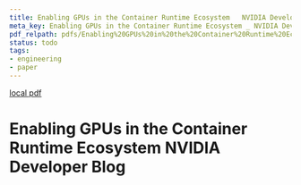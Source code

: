 ```yaml
---
title: Enabling GPUs in the Container Runtime Ecosystem   NVIDIA Developer Blog
meta_key: Enabling GPUs in the Container Runtime Ecosystem _ NVIDIA Developer Blog
pdf_relpath: pdfs/Enabling%20GPUs%20in%20the%20Container%20Runtime%20Ecosystem%20_%20NVIDIA%20Developer%20Blog.pdf
status: todo
tags:
- engineering
- paper
---
```


[local pdf](../../../pdfs/Enabling%20GPUs%20in%20the%20Container%20Runtime%20Ecosystem%20_%20NVIDIA%20Developer%20Blog.pdf)

# Enabling GPUs in the Container Runtime Ecosystem NVIDIA Developer Blog
